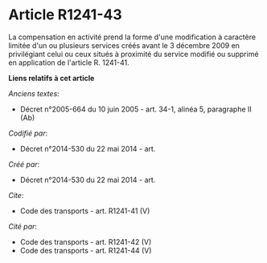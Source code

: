 # Article R1241-43

La compensation en activité prend la forme d'une modification à caractère limitée d'un ou plusieurs services créés avant le 3
décembre 2009 en privilégiant celui ou ceux situés à proximité du service modifié ou supprimé en application de l'article R.
1241-41.

**Liens relatifs à cet article**

_Anciens textes_:

  - Décret n°2005-664 du 10 juin 2005 - art. 34-1, alinéa 5, paragraphe II (Ab)

_Codifié par_:

  - Décret n°2014-530 du 22 mai 2014 - art.

_Créé par_:

  - Décret n°2014-530 du 22 mai 2014 - art.

_Cite_:

  - Code des transports - art. R1241-41 (V)

_Cité par_:

  - Code des transports - art. R1241-42 (V)
  - Code des transports - art. R1241-44 (V)
